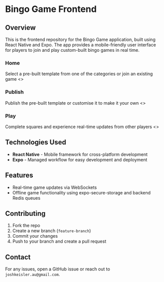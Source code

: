 # Bingo Game Frontend

## Overview

This is the frontend repository for the Bingo Game application, built using React Native and Expo. The app provides a mobile-friendly user interface for players to join and play custom-built bingo games in real time.

### Home

Select a pre-built template from one of the categories or join an existing game
<>

### Publish

Publish the pre-built template or customise it to make it your own
<>

### Play

Complete squares and experience real-time updates from other players
<>

###

## Technologies Used

- **React Native** - Mobile framework for cross-platform development
- **Expo** - Managed workflow for easy development and deployment

## Features

- Real-time game updates via WebSockets
- Offline game functionality using expo-secure-storage and backend Redis queues

## Contributing

1. Fork the repo
2. Create a new branch (`feature-branch`)
3. Commit your changes
4. Push to your branch and create a pull request

## Contact

For any issues, open a GitHub issue or reach out to `joshkeisler.au@gmail.com`.
